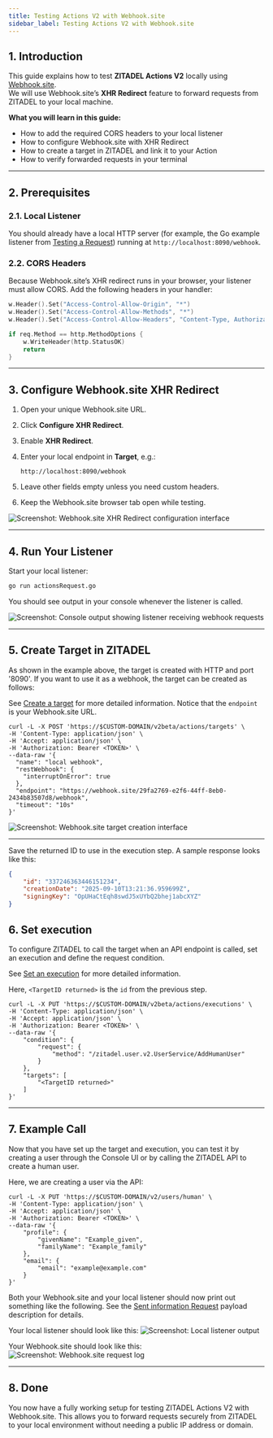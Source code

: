 ```yaml
---
title: Testing Actions V2 with Webhook.site
sidebar_label: Testing Actions V2 with Webhook.site
---
```


## 1. Introduction

This guide explains how to test **ZITADEL Actions V2** locally using [Webhook.site](https://webhook.site).  
We will use Webhook.site’s **XHR Redirect** feature to forward requests from ZITADEL to your local machine.


**What you will learn in this guide:**

- How to add the required CORS headers to your local listener
- How to configure Webhook.site with XHR Redirect
- How to create a target in ZITADEL and link it to your Action
- How to verify forwarded requests in your terminal

---

## 2. Prerequisites

### 2.1. Local Listener


You should already have a local HTTP server (for example, the Go example listener from [Testing a Request](./testing-request)) running at `http://localhost:8090/webhook`.

### 2.2. CORS Headers


Because Webhook.site’s XHR redirect runs in your browser, your listener must allow CORS.
Add the following headers in your handler:

```go
w.Header().Set("Access-Control-Allow-Origin", "*")
w.Header().Set("Access-Control-Allow-Methods", "*")
w.Header().Set("Access-Control-Allow-Headers", "Content-Type, Authorization")

if req.Method == http.MethodOptions {
    w.WriteHeader(http.StatusOK)
    return
}
```

---

## 3. Configure Webhook.site XHR Redirect

1. Open your unique Webhook.site URL.
2. Click **Configure XHR Redirect**.
3. Enable **XHR Redirect**.
4. Enter your local endpoint in **Target**, e.g.:

   ```
   http://localhost:8090/webhook
   ```


5. Leave other fields empty unless you need custom headers.
6. Keep the Webhook.site browser tab open while testing.

![Screenshot: Webhook.site XHR Redirect configuration interface](image-5.png)

---

## 4. Run Your Listener

Start your local listener:

```sh
go run actionsRequest.go
```

You should see output in your console whenever the listener is called.

![Screenshot: Console output showing listener receiving webhook requests](image-9.png)

---

## 5. Create Target in ZITADEL


As shown in the example above, the target is created with HTTP and port '8090'. If you want to use it as a webhook, the target can be created as follows:


See [Create a target](/apis/resources/action_service_v2/action-service-create-target) for more detailed information. Notice that the `endpoint` is your Webhook.site URL.

```shell
curl -L -X POST 'https://$CUSTOM-DOMAIN/v2beta/actions/targets' \
-H 'Content-Type: application/json' \
-H 'Accept: application/json' \
-H 'Authorization: Bearer <TOKEN>' \
--data-raw '{
  "name": "local webhook",
  "restWebhook": {
    "interruptOnError": true    
  },
  "endpoint": "https://webhook.site/29fa2769-e2f6-44ff-8eb0-2434b83507d8/webhook",
  "timeout": "10s"
}'
```

![Screenshot: Webhook.site target creation interface](image-7.png)

---


Save the returned ID to use in the execution step. A sample response looks like this:

```json
{
    "id": "337246363446151234",
    "creationDate": "2025-09-10T13:21:36.959699Z",
    "signingKey": "OpUHaCtEqh8swdJ5xUYbQ2bhej1abcXYZ"
}
```

## 6. Set execution


To configure ZITADEL to call the target when an API endpoint is called, set an execution and define the request condition.

See [Set an execution](/apis/resources/action_service_v2/action-service-set-execution) for more detailed information.


Here, `<TargetID returned>` is the `id` from the previous step.

```shell
curl -L -X PUT 'https://$CUSTOM-DOMAIN/v2beta/actions/executions' \
-H 'Content-Type: application/json' \
-H 'Accept: application/json' \
-H 'Authorization: Bearer <TOKEN>' \
--data-raw '{
    "condition": {
        "request": {
            "method": "/zitadel.user.v2.UserService/AddHumanUser"
        }
    },
    "targets": [
        "<TargetID returned>"
    ]
}'
```

---

## 7. Example Call


Now that you have set up the target and execution, you can test it by creating a user through the Console UI or by calling the ZITADEL API to create a human user.

Here, we are creating a user via the API:

```shell
curl -L -X PUT 'https://$CUSTOM-DOMAIN/v2/users/human' \
-H 'Content-Type: application/json' \
-H 'Accept: application/json' \
-H 'Authorization: Bearer <TOKEN>' \
--data-raw '{
    "profile": {
        "givenName": "Example_given",
        "familyName": "Example_family"
    },
    "email": {
        "email": "example@example.com"
    }
}'
```


Both your Webhook.site and your local listener should now print out something like the following. See the [Sent information Request](./usage#sent-information-request) payload description for details.

Your local listener should look like this:
![Screenshot: Local listener output](image-10.png)

Your Webhook.site should look like this:
![Screenshot: Webhook.site request log](image-11.png)

---

## 8. Done


You now have a fully working setup for testing ZITADEL Actions V2 with Webhook.site. This allows you to forward requests securely from ZITADEL to your local environment without needing a public IP address or domain.